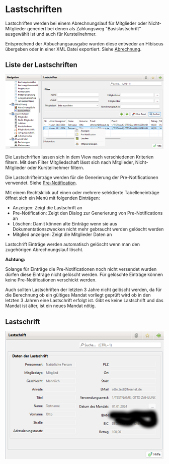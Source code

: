 # Lastschriften

Lastschriften werden bei einem Abrechnungslauf für Mitglieder oder Nicht-Mitglieder generiert bei denen als Zahlungsweg "Basislastschrift" ausgewählt ist und auch für Kursteilnehmer.

Entsprechend der Abbuchungsausgabe wurden diese entweder an Hibiscus übergeben oder in einer XML Datei exportiert. Siehe [Abrechnung](abrechnung.md).

## Liste der Lastschriften

![](img/LastschriftenListeView.png)

Die Lastschriften lassen sich in dem View nach verschiedenen Kriterien filtern. Mit dem Filter Mitgliedschaft lässt sich nach Mitglieder, Nicht-Mitglieder oder Kursteilnehmer filtern.

Die Lastschrifteinträge werden für die Generierung der Pre-Notificationen verwendet. Siehe [Pre-Notification](../druckmail/pre-notification.md).

Mit einem Rechtsklick auf einen oder mehrere selektierte Tabelleneinträge öffnet sich ein Menü mit folgenden Einträgen:

* Anzeigen: Zeigt die Lastschrift an
* Pre-Notification: Zeigt den Dialog zur Generierung von Pre-Notifications an
* Löschen: Damit können alte Einträge wenn sie aus Dokumentationszwecken nicht mehr gebraucht werden gelöscht werden
* Mitglied anzeigen: Zeigt die Mitglieder Daten an

Lastschrift Einträge werden automatisch gelöscht wenn man den zugehörigen Abrechnungslauf löscht.

**Achtung:**

Solange für Einträge die Pre-Notificationen noch nicht versendet wurden dürfen diese Einträge nicht gelöscht werden. Für gelöschte Einträge können keine Pre-Notificationen verschickt werden.

Auch sollten Lastschriften der letzten 3 Jahre nicht gelöscht werden, da für die Berechnung ob ein gültiges Mandat vorliegt geprüft wird ob in den letzten 3 Jahren eine Lastschrift erfolgt ist. Gibt es keine Lastschrift und das Mandat ist älter, ist ein neues Mandat nötig.

## Lastschrift

![](img/LastschriftView.png)
